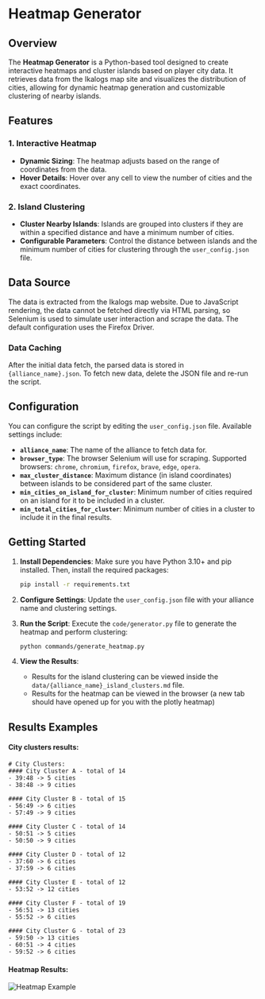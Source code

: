 # Heatmap Generator

## Overview

The **Heatmap Generator** is a Python-based tool designed to create interactive heatmaps and cluster islands based on player city data. It retrieves data from the Ikalogs map site and visualizes the distribution of cities, allowing for dynamic heatmap generation and customizable clustering of nearby islands.

## Features

### 1. Interactive Heatmap
- **Dynamic Sizing**: The heatmap adjusts based on the range of coordinates from the data.
- **Hover Details**: Hover over any cell to view the number of cities and the exact coordinates.

### 2. Island Clustering
- **Cluster Nearby Islands**: Islands are grouped into clusters if they are within a specified distance and have a minimum number of cities.
- **Configurable Parameters**: Control the distance between islands and the minimum number of cities for clustering through the `user_config.json` file.

## Data Source

The data is extracted from the Ikalogs map website. Due to JavaScript rendering, the data cannot be fetched directly via HTML parsing, so Selenium is used to simulate user interaction and scrape the data. The default configuration uses the Firefox Driver.

### Data Caching
After the initial data fetch, the parsed data is stored in `{alliance_name}.json`. To fetch new data, delete the JSON file and re-run the script.

## Configuration

You can configure the script by editing the `user_config.json` file. Available settings include:

- **`alliance_name`**: The name of the alliance to fetch data for.
- **`browser_type`**: The browser Selenium will use for scraping. Supported browsers: `chrome`, `chromium`, `firefox`, `brave`, `edge`, `opera`.
- **`max_cluster_distance`**: Maximum distance (in island coordinates) between islands to be considered part of the same cluster.
- **`min_cities_on_island_for_cluster`**: Minimum number of cities required on an island for it to be included in a cluster.
- **`min_total_cities_for_cluster`**: Minimum number of cities in a cluster to include it in the final results.

## Getting Started

1. **Install Dependencies**:
   Make sure you have Python 3.10+ and pip installed. Then, install the required packages:
   ```bash
   pip install -r requirements.txt
   ```


2. **Configure Settings**:
   Update the `user_config.json` file with your alliance name and clustering settings.


3. **Run the Script**:
   Execute the `code/generator.py` file to generate the heatmap and perform clustering:
   ```bash
   python commands/generate_heatmap.py
   ```

4. **View the Results**:
   - Results for the island clustering can be viewed inside the `data/{alliance_name}_island_clusters.md` file.
   - Results for the heatmap can be viewed in the browser (a new tab should have opened up for you with the plotly heatmap)

## Results Examples
#### City clusters results:
```
# City Clusters:
#### City Cluster A - total of 14
- 39:48 -> 5 cities
- 38:48 -> 9 cities

#### City Cluster B - total of 15
- 56:49 -> 6 cities
- 57:49 -> 9 cities

#### City Cluster C - total of 14
- 50:51 -> 5 cities
- 50:50 -> 9 cities

#### City Cluster D - total of 12
- 37:60 -> 6 cities
- 37:59 -> 6 cities

#### City Cluster E - total of 12
- 53:52 -> 12 cities

#### City Cluster F - total of 19
- 56:51 -> 13 cities
- 55:52 -> 6 cities

#### City Cluster G - total of 23
- 59:50 -> 13 cities
- 60:51 -> 4 cities
- 59:52 -> 6 cities
```

#### Heatmap Results:
![Heatmap Example](readme_images/heatmap_example.png)
